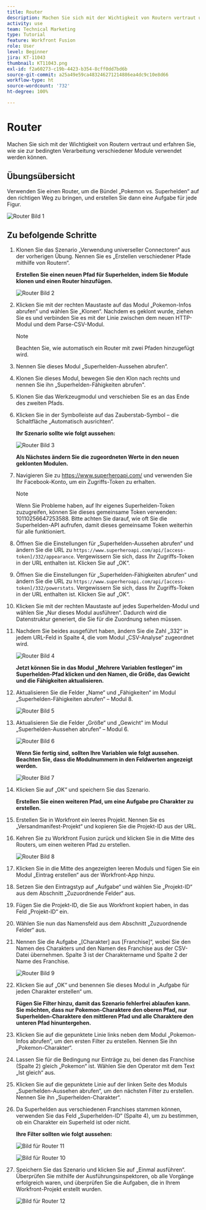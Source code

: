```yaml
---
title: Router
description: Machen Sie sich mit der Wichtigkeit von Routern vertraut und erfahren Sie, wie sie zur bedingten Verarbeitung verschiedener Module verwendet werden können.
activity: use
team: Technical Marketing
type: Tutorial
feature: Workfront Fusion
role: User
level: Beginner
jira: KT-11043
thumbnail: KT11043.png
exl-id: f2a60273-c19b-4423-b354-8cff0dd7bd6b
source-git-commit: a25a49e59ca483246271214886ea4dc9c10e8d66
workflow-type: ht
source-wordcount: '732'
ht-degree: 100%

---
```


# Router

Machen Sie sich mit der Wichtigkeit von Routern vertraut und erfahren Sie, wie sie zur bedingten Verarbeitung verschiedener Module verwendet werden können.

## Übungsübersicht

Verwenden Sie einen Router, um die Bündel „Pokemon vs. Superhelden“ auf den richtigen Weg zu bringen, und erstellen Sie dann eine Aufgabe für jede Figur.

![Router Bild 1](../12-exercises/assets/routers-walkthrough-1.png)

## Zu befolgende Schritte

1. Klonen Sie das Szenario „Verwendung universeller Connectoren“ aus der vorherigen Übung. Nennen Sie es „Erstellen verschiedener Pfade mithilfe von Routern“.

   **Erstellen Sie einen neuen Pfad für Superhelden, indem Sie Module klonen und einen Router hinzufügen.**

   ![Router Bild 2](../12-exercises/assets/routers-walkthrough-2.png)

1. Klicken Sie mit der rechten Maustaste auf das Modul „Pokemon-Infos abrufen“ und wählen Sie „Klonen“. Nachdem es geklont wurde, ziehen Sie es und verbinden Sie es mit der Linie zwischen dem neuen HTTP-Modul und dem Parse-CSV-Modul.

   >[!NOTE]
   >
   > Beachten Sie, wie automatisch ein Router mit zwei Pfaden hinzugefügt wird.

1. Nennen Sie dieses Modul „Superhelden-Aussehen abrufen“.
1. Klonen Sie dieses Modul, bewegen Sie den Klon nach rechts und nennen Sie ihn „Superhelden-Fähigkeiten abrufen&quot;.
1. Klonen Sie das Werkzeugmodul und verschieben Sie es an das Ende des zweiten Pfads.
1. Klicken Sie in der Symbolleiste auf das Zauberstab-Symbol – die Schaltfläche „Automatisch ausrichten“.

   **Ihr Szenario sollte wie folgt aussehen:**

   ![Router Bild 3](../12-exercises/assets/routers-walkthrough-3.png)

   **Als Nächstes ändern Sie die zugeordneten Werte in den neuen geklonten Modulen.**

1. Navigieren Sie zu <https://www.superheroapi.com/> und verwenden Sie Ihr Facebook-Konto, um ein Zugriffs-Token zu erhalten.

   >[!NOTE]
   >
   >Wenn Sie Probleme haben, auf Ihr eigenes Superhelden-Token zuzugreifen, können Sie dieses gemeinsame Token verwenden: 10110256647253588. Bitte achten Sie darauf, wie oft Sie die Superhelden-API aufrufen, damit dieses gemeinsame Token weiterhin für alle funktioniert.

1. Öffnen Sie die Einstellungen für „Superhelden-Aussehen abrufen“ und ändern Sie die URL zu `https://www.superheroapi.com/api/[access- token]/332/appearance`. Vergewissern Sie sich, dass Ihr Zugriffs-Token in der URL enthalten ist. Klicken Sie auf „OK“.
1. Öffnen Sie die Einstellungen für „Superhelden-Fähigkeiten abrufen“ und ändern Sie die URL zu `https://www.superheroapi.com/api/[access- token]/332/powerstats`. Vergewissern Sie sich, dass Ihr Zugriffs-Token in der URL enthalten ist. Klicken Sie auf „OK“.
1. Klicken Sie mit der rechten Maustaste auf jedes Superhelden-Modul und wählen Sie „Nur dieses Modul ausführen“. Dadurch wird die Datenstruktur generiert, die Sie für die Zuordnung sehen müssen.
1. Nachdem Sie beides ausgeführt haben, ändern Sie die Zahl „332“ in jedem URL-Feld in Spalte 4, die vom Modul „CSV-Analyse“ zugeordnet wird.

   ![Router Bild 4](../12-exercises/assets/routers-walkthrough-4.png)

   **Jetzt können Sie in das Modul „Mehrere Variablen festlegen“ im Superhelden-Pfad klicken und den Namen, die Größe, das Gewicht und die Fähigkeiten aktualisieren.**

1. Aktualisieren Sie die Felder „Name“ und „Fähigkeiten“ im Modul „Superhelden-Fähigkeiten abrufen“ – Modul 8.

   ![Router Bild 5](../12-exercises/assets/routers-walkthrough-5.png)

1. Aktualisieren Sie die Felder „Größe“ und „Gewicht“ im Modul „Superhelden-Aussehen abrufen“ – Modul 6.

   ![Router Bild 6](../12-exercises/assets/routers-walkthrough-6.png)

   **Wenn Sie fertig sind, sollten Ihre Variablen wie folgt aussehen. Beachten Sie, dass die Modulnummern in den Feldwerten angezeigt werden.**

   ![Router Bild 7](../12-exercises/assets/routers-walkthrough-7.png)

1. Klicken Sie auf „OK“ und speichern Sie das Szenario.

   **Erstellen Sie einen weiteren Pfad, um eine Aufgabe pro Charakter zu erstellen.**

1. Erstellen Sie in Workfront ein leeres Projekt. Nennen Sie es „Versandmanifest-Projekt“ und kopieren Sie die Projekt-ID aus der URL.
1. Kehren Sie zu Workfront Fusion zurück und klicken Sie in die Mitte des Routers, um einen weiteren Pfad zu erstellen.

   ![Router Bild 8](../12-exercises/assets/routers-walkthrough-8.png)

1. Klicken Sie in die Mitte des angezeigten leeren Moduls und fügen Sie ein Modul „Eintrag erstellen“ aus der Workfront-App hinzu.
1. Setzen Sie den Eintragstyp auf „Aufgabe“ und wählen Sie „Projekt-ID“ aus dem Abschnitt „Zuzuordnende Felder“ aus.
1. Fügen Sie die Projekt-ID, die Sie aus Workfront kopiert haben, in das Feld „Projekt-ID“ ein.
1. Wählen Sie nun das Namensfeld aus dem Abschnitt „Zuzuordnende Felder“ aus.
1. Nennen Sie die Aufgabe „[Charakter] aus [Franchise]“, wobei Sie den Namen des Charakters und den Namen des Franchise aus der CSV-Datei übernehmen. Spalte 3 ist der Charaktername und Spalte 2 der Name des Franchise.

   ![Router Bild 9](../12-exercises/assets/routers-walkthrough-9.png)

1. Klicken Sie auf „OK“ und benennen Sie dieses Modul in „Aufgabe für jeden Charakter erstellen“ um.

   **Fügen Sie Filter hinzu, damit das Szenario fehlerfrei ablaufen kann. Sie möchten, dass nur Pokemon-Charaktere den oberen Pfad, nur Superhelden-Charaktere den mittleren Pfad und alle Charaktere den unteren Pfad hinuntergehen.**

1. Klicken Sie auf die gepunktete Linie links neben dem Modul „Pokemon-Infos abrufen“, um den ersten Filter zu erstellen. Nennen Sie ihn „Pokemon-Charakter“.
1. Lassen Sie für die Bedingung nur Einträge zu, bei denen das Franchise (Spalte 2) gleich „Pokemon“ ist. Wählen Sie den Operator mit dem Text „Ist gleich“ aus.
1. Klicken Sie auf die gepunktete Linie auf der linken Seite des Moduls „Superhelden-Aussehen abrufen“, um den nächsten Filter zu erstellen. Nennen Sie ihn „Superhelden-Charakter“.
1. Da Superhelden aus verschiedenen Franchises stammen können, verwenden Sie das Feld „Superhelden-ID“ (Spalte 4), um zu bestimmen, ob ein Charakter ein Superheld ist oder nicht.

   **Ihre Filter sollten wie folgt aussehen:**

   ![Bild für Router 11](../12-exercises/assets/routers-walkthrough-11.png)

   ![Bild für Router 10](../12-exercises/assets/routers-walkthrough-10.png)

1. Speichern Sie das Szenario und klicken Sie auf „Einmal ausführen“. Überprüfen Sie mithilfe der Ausführungsinspektoren, ob alle Vorgänge erfolgreich waren, und überprüfen Sie die Aufgaben, die in Ihrem Workfront-Projekt erstellt wurden.

   ![Bild für Router 12](../12-exercises/assets/routers-walkthrough-12.png)
